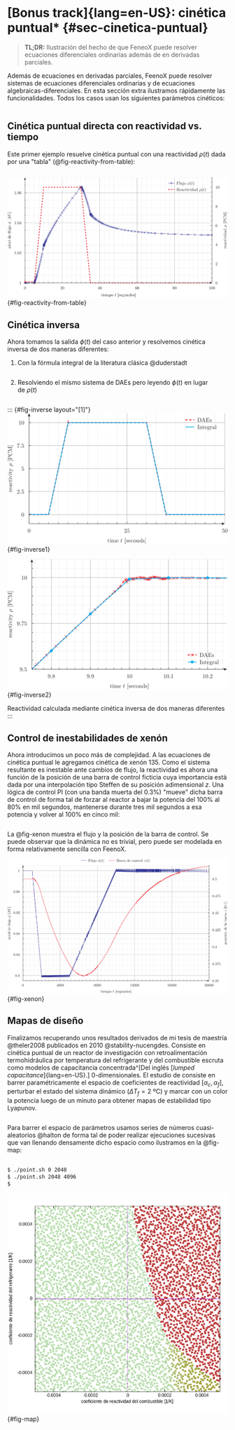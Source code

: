# [Bonus track]{lang=en-US}: cinética puntual* {#sec-cinetica-puntual}

> **TL;DR:** Ilustración del hecho de que FeneoX puede resolver ecuaciones diferenciales ordinarias además de en derivadas parciales.

Además de ecuaciones en derivadas parciales, FeenoX puede resolver sistemas de ecuaciones diferenciales ordinarias y de ecuaciones algebraicas-diferenciales.
En esta sección extra ilustramos rápidamente las funcionalidades.
Todos los casos usan los siguientes parámetros cinéticos:

```{.feenox include="parameters.fee"}
```


## Cinética puntual directa con reactividad vs. tiempo

Este primer ejemplo resuelve cinética puntual con una reactividad $\rho(t)$ dada por una "tabla" (@fig-reactivity-from-table):

```{.feenox include="reactivity-from-table.fee"}
```

![Flujo y reactividad directa](reactivity-from-table.svg){#fig-reactivity-from-table}


## Cinética inversa

Ahora tomamos la salida $\phi(t)$ del caso anterior y resolvemos cinética inversa de dos maneras diferentes:

 1. Con la fórmula integral de la literatura clásica @duderstadt
 
    ```{.feenox include="inverse-integral.fee"}
    ```
    
 2. Resolviendo el mismo sistema de DAEs pero leyendo $\phi(t)$ en lugar de $\rho(t)$

    ```{.feenox include="inverse-dae.fee"}
    ```
    
::: {#fig-inverse layout="[1]"}
![$t \in [0,100]$](inverse.svg){#fig-inverse1}

![$t \in [9.75,10.25]$](inverse-zoom.svg){#fig-inverse2}

Reactividad calculada mediante cinética inversa de dos maneras diferentes
:::
    
    

## Control de inestabilidades de xenón

Ahora introducimos un poco más de complejidad.
A las ecuaciones de cinética puntual le agregamos cinética de xenón 135. Como el sistema resultante es inestable ante cambios de flujo, la reactividad es ahora una función de la posición de una barra de control ficticia cuya importancia está dada por una interpolación tipo Steffen de su posición adimensional $z$.
Una lógica de control PI (con una banda muerta del 0.3%) "mueve" dicha barra de control de forma tal de forzar al reactor a bajar la potencia del 100% al 80% en mil segundos, mantenerse durante tres mil segundos a esa potencia y volver al 100% en cinco mil:

```{.feenox include="xenon.fee"}
```

La @fig-xenon muestra el flujo y la posición de la barra de control. Se puede observar que la dinámica no es trivial, pero puede ser modelada en forma relativamente sencilla con FeenoX.

![Flujo y posición de la barra de control en un caso con xenón bajo control](xenon.svg){#fig-xenon}



## Mapas de diseño

Finalizamos recuperando unos resultados derivados de mi tesis de maestría @theler2008 publicados en 2010 @stability-nucengdes.
Consiste en cinética puntual de un reactor de investigación con retroalimentación termohidráulica por temperatura del refrigerante y del combustible escruta como modelos de capacitancia concentrada^[Del inglés [_lumped capacitance_]{lang=en-US}.] 0-dimensionales.
El estudio de consiste en barrer paramétricamente el espacio de coeficientes de reactividad $[\alpha_c, \alpha_f]$, perturbar el estado del sistema dinámico ($\Delta T_f = 2~\text{ºC}$) y marcar con un color la potencia luego de un minuto para obtener mapas de estabilidad tipo Lyapunov.

```{.feenox include="point.fee"}
```

Para barrer el espacio de parámetros usamos series de números cuasi-aleatorios @halton de forma tal de poder realizar ejecuciones sucesivas que van llenando densamente dicho espacio como ilustramos en la @fig-map:

```{.bash include="point.sh"}
```

```terminal
$ ./point.sh 0 2048
$ ./point.sh 2048 4096
$
```

![Mapa de estabilidad de Lyapunov con los mismos parámetros que en @stability-nucengdes resuelto con FeenoX utilizando series de números pseudo-aleatorios que van "rellenando" el espacio de parámetros.](map.png){#fig-map}




